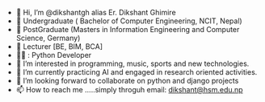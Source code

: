 - 👋 Hi, I’m @dikshantgh alias Er. Dikshant Ghimire
-  :school: Undergraduate ( Bachelor of Computer Engineering, NCIT, Nepal)
- :school: PostGraduate (Masters in Information Engineering and Computer Science, Germany)
- :school: Lecturer [BE, BIM, BCA]
- 👨‍💻 : Python Developer 
- 👀 I’m interested in programming, music, sports and new technologies.
- 🌱 I’m currently practicing AI and engaged in research oriented activities.
- 💞️ I’m looking forward to collaborate on python and django projects
- 📫 How to reach me .....simply throguh email: dikshant@hsm.edu.np

<!---
dikshantgh/dikshantgh is a ✨ special ✨ repository because its `README.md` (this file) appears on your GitHub profile.
You can click the Preview link to take a look at your changes.
--->
